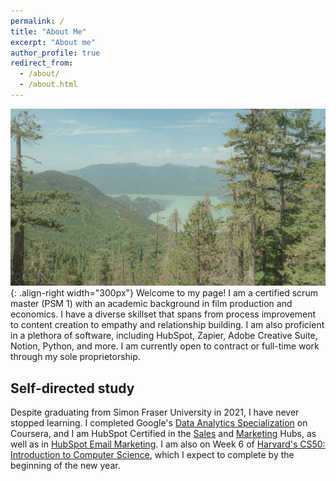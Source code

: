 ```yaml
---
permalink: /
title: "About Me"
excerpt: "About me"
author_profile: true
redirect_from: 
  - /about/
  - /about.html
---
```


![Squamish, British Columbia](/images/Squamish.jpg){: .align-right width="300px"} 
Welcome to my page! I am a certified scrum master (PSM 1) with an academic background in film production and economics. I have a diverse skillset that spans from process improvement to content creation to empathy and relationship building. I am also proficient in a plethora of software, including HubSpot, Zapier, Adobe Creative Suite, Notion, Python, and more. I am currently open to contract or full-time work through my sole proprietorship.

## Self-directed study
Despite graduating from Simon Fraser University in 2021, I have never stopped learning. I completed Google's [Data Analytics Specialization](https://www.coursera.org/account/accomplishments/specialization/certificate/ZBC43V6S5GKM) on Coursera, and I am HubSpot Certified in the [Sales](https://app.hubspot.com/academy/achievements/32l0scv4/en/1/david-dugan/hubspot-sales-software) and [Marketing](https://app.hubspot.com/academy/achievements/xrcss8jf/en/1/david-dugan/hubspot-marketing-software) Hubs, as well as in [HubSpot Email Marketing](https://app.hubspot.com/academy/achievements/kl4m66ms/en/1/david-dugan/email-marketing). I am also on Week 6 of [Harvard's CS50: Introduction to Computer Science](https://pll.harvard.edu/course/cs50-introduction-computer-science), which I expect to complete by the beginning of the new year.
